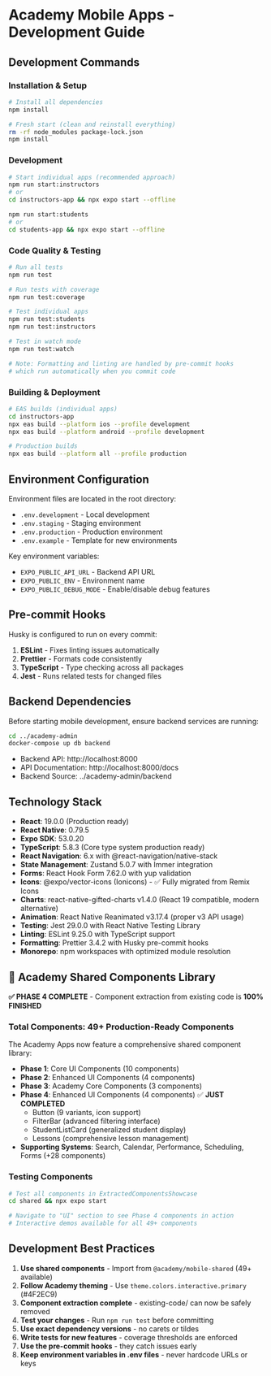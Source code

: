 # Academy Mobile Apps - Development Guide

## Development Commands

### Installation & Setup

```bash
# Install all dependencies
npm install

# Fresh start (clean and reinstall everything)
rm -rf node_modules package-lock.json
npm install
```

### Development

```bash
# Start individual apps (recommended approach)
npm run start:instructors
# or
cd instructors-app && npx expo start --offline

npm run start:students  
# or
cd students-app && npx expo start --offline
```

### Code Quality & Testing

```bash
# Run all tests
npm run test

# Run tests with coverage
npm run test:coverage

# Test individual apps
npm run test:students
npm run test:instructors

# Test in watch mode
npm run test:watch

# Note: Formatting and linting are handled by pre-commit hooks
# which run automatically when you commit code
```

### Building & Deployment

```bash
# EAS builds (individual apps)
cd instructors-app
npx eas build --platform ios --profile development
npx eas build --platform android --profile development

# Production builds
npx eas build --platform all --profile production
```

## Environment Configuration

Environment files are located in the root directory:

- `.env.development` - Local development
- `.env.staging` - Staging environment
- `.env.production` - Production environment
- `.env.example` - Template for new environments

Key environment variables:

- `EXPO_PUBLIC_API_URL` - Backend API URL
- `EXPO_PUBLIC_ENV` - Environment name
- `EXPO_PUBLIC_DEBUG_MODE` - Enable/disable debug features

## Pre-commit Hooks

Husky is configured to run on every commit:

1. **ESLint** - Fixes linting issues automatically
2. **Prettier** - Formats code consistently
3. **TypeScript** - Type checking across all packages
4. **Jest** - Runs related tests for changed files

## Backend Dependencies

Before starting mobile development, ensure backend services are running:

```bash
cd ../academy-admin
docker-compose up db backend
```

- Backend API: http://localhost:8000
- API Documentation: http://localhost:8000/docs
- Backend Source: ../academy-admin/backend

## Technology Stack

- **React**: 19.0.0 (Production ready)
- **React Native**: 0.79.5 
- **Expo SDK**: 53.0.20
- **TypeScript**: 5.8.3 (Core type system production ready)
- **React Navigation**: 6.x with @react-navigation/native-stack
- **State Management**: Zustand 5.0.7 with Immer integration
- **Forms**: React Hook Form 7.62.0 with yup validation
- **Icons**: @expo/vector-icons (Ionicons) - ✅ Fully migrated from Remix Icons
- **Charts**: react-native-gifted-charts v1.4.0 (React 19 compatible, modern alternative)
- **Animation**: React Native Reanimated v3.17.4 (proper v3 API usage)
- **Testing**: Jest 29.0.0 with React Native Testing Library
- **Linting**: ESLint 9.25.0 with TypeScript support
- **Formatting**: Prettier 3.4.2 with Husky pre-commit hooks
- **Monorepo**: npm workspaces with optimized module resolution

## 🚀 Academy Shared Components Library

**✅ PHASE 4 COMPLETE** - Component extraction from existing code is **100% FINISHED**

### Total Components: **49+ Production-Ready Components**

The Academy Apps now feature a comprehensive shared component library:

- **Phase 1**: Core UI Components (10 components)
- **Phase 2**: Enhanced UI Components (4 components)  
- **Phase 3**: Academy Core Components (3 components)
- **Phase 4**: Enhanced UI Components (4 components) ✅ **JUST COMPLETED**
  - Button (9 variants, icon support)
  - FilterBar (advanced filtering interface)
  - StudentListCard (generalized student display)
  - Lessons (comprehensive lesson management)
- **Supporting Systems**: Search, Calendar, Performance, Scheduling, Forms (+28 components)

### Testing Components
```bash
# Test all components in ExtractedComponentsShowcase
cd shared && npx expo start

# Navigate to "UI" section to see Phase 4 components in action
# Interactive demos available for all 49+ components
```

## Development Best Practices

1. **Use shared components** - Import from `@academy/mobile-shared` (49+ available)
2. **Follow Academy theming** - Use `theme.colors.interactive.primary` (#4F2EC9)
3. **Component extraction complete** - existing-code/ can now be safely removed
4. **Test your changes** - Run `npm run test` before committing
5. **Use exact dependency versions** - no carets or tildes
6. **Write tests for new features** - coverage thresholds are enforced
7. **Use the pre-commit hooks** - they catch issues early
8. **Keep environment variables in .env files** - never hardcode URLs or keys